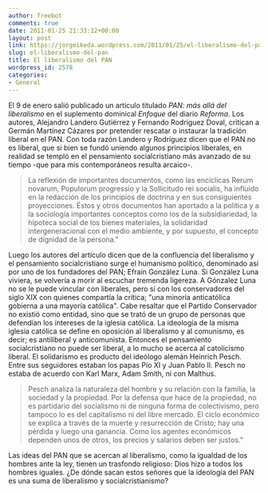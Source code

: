```yaml
---
author: freebot
comments: true
date: 2011-01-25 21:33:12+00:00
layout: post
link: https://jorgeikeda.wordpress.com/2011/01/25/el-liberalismo-del-pan/
slug: el-liberalismo-del-pan
title: El liberalismo del PAN
wordpress_id: 2578
categories:
- General
---
```


El 9 de enero  salió publicado  un artículo titulado _PAN: más allá del liberalismo_ en el suplemento dominical _Enfoque_ del diario _Reforma_. Los autores, Alejandro Landero Gutiérrez y Fernando Rodríguez Doval, critican a Germán Martínez Cázares  por pretender rescatar o instaurar la tradición liberal en el PAN.
Con toda razón Landero y Rodríguez dicen que el PAN no es liberal, que si bien se fundó uniendo algunos principios liberales, en realidad se templó en el pensamiento socialcristiano más avanzado de su tiempo -que para mis contemporáneos resulta arcaico-.




<blockquote>La reflexión de importantes documentos, como las encíclicas Rerum novarum, Populorum progressio y la Sollicitudo rei socialis, ha influido en la redacción de los principios de doctrina y en sus consiguientes proyecciones. Éstos y otros documentos han aportado a la política y a la sociología importantes conceptos como los de la subsidiariedad, la hipoteca social de los bienes materiales, la solidaridad intergeneracional con el medio ambiente, y por supuesto, el concepto de dignidad de la persona."</blockquote>



Luego los autores del artículo dicen que de la confluencia del liberalismo y el pensamiento socialcristiano surge el humanismo político, denominado así por uno de los fundadores del PAN; Efraín González Luna.
Si González Luna viviera, se volvería a morir al escuchar tremenda ligereza. A Gónzalez Luna no se le puede vincular con liberales, pero sí con los conservadores del siglo XIX con quienes compartía la crítica; "una minoría anticatólica gobierna a una mayoría católica". Cabe resaltar que el Partido Conservador no existió como entidad, sino que se trató de un grupo de personas que defendían los intereses de la iglesia católica.
La ideología de la misma iglesia católica se define en oposición al liberalismo y al comunismo, es decir; es antiliberal y anticomunista. Entonces el pensamiento socialcristiano no puede ser liberal, a lo mucho se acerca al catolicismo liberal.
El solidarismo es producto del ideólogo alemán Heinrich Pesch. Entre sus seguidores estaban los papas Pío XI y Juan Pablo II. Pesch no estaba de acuerdo con Karl Marx,  Adam Smith, ni con Malthus.




<blockquote>Pesch analiza la naturaleza del hombre y su relación con la familia, la sociedad y la propiedad. Por la defensa que hace de la propiedad, no es partidario del socialismo ni de ninguna forma de colectivismo, pero tampoco lo es del capitalismo ni del libre mercado. El ciclo económico se explica a través de la muerte y resurrección de Cristo; hay una pérdida y luego una ganancia. Como los agentes económicos dependen unos de otros, los precios y salarios deben ser justos."
</blockquote>




Las ideas del PAN que se acercan al liberalismo, como la igualdad de los hombres ante la ley, tienen un trasfondo religioso: Dios hizo a todos los hombres iguales.
¿De dónde sacan estos señores que la ideología del PAN es una suma de liberalismo y socialcristianismo?




